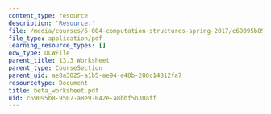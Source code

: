 ```yaml
---
content_type: resource
description: 'Resource:'
file: /media/courses/6-004-computation-structures-spring-2017/c69095b89507a8e9042ea8bbf5b30aff_beta_worksheet.pdf
file_type: application/pdf
learning_resource_types: []
ocw_type: OCWFile
parent_title: 13.3 Worksheet
parent_type: CourseSection
parent_uid: ae8a3025-a1b5-ae94-e48b-280c14812fa7
resourcetype: Document
title: beta_worksheet.pdf
uid: c69095b8-9507-a8e9-042e-a8bbf5b30aff
---
```

